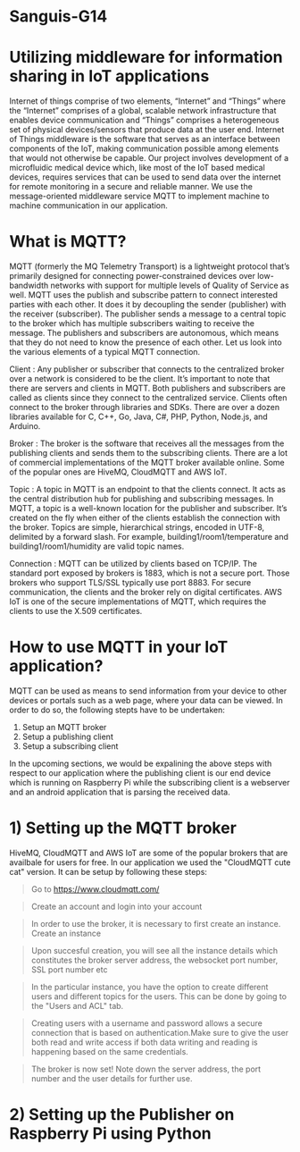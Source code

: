 # Sanguis-G14

# Utilizing middleware for information sharing in IoT applications

Internet of things comprise of two elements, “Internet” and “Things” where the “Internet” comprises of a global, scalable network infrastructure that enables device communication and “Things” comprises a heterogeneous set of physical devices/sensors that produce data at the user end. Internet of Things middleware is the software that serves as an interface between components of the IoT, making communication possible among elements that would not otherwise be capable. Our project involves development of a microfluidic medical device which, like most of the IoT based medical devices, requires services that can be used to send data over the internet for remote monitoring in a secure and reliable manner. We use the message-oriented middleware service MQTT to implement machine to machine communication in our application.

# What is MQTT?

MQTT (formerly the MQ Telemetry Transport) is a lightweight protocol that’s primarily designed for connecting power-constrained devices over low-bandwidth networks with support for multiple levels of Quality of Service as well. MQTT uses the publish and subscribe pattern to connect interested parties with each other. It does it by decoupling the sender (publisher) with the receiver (subscriber). The publisher sends a message to a central topic to the broker which has multiple subscribers waiting to receive the message. The publishers and subscribers are autonomous, which means that they do not need to know the presence of each other. Let us look into the various elements of a typical MQTT connection.

Client : Any publisher or subscriber that connects to the centralized broker over a network is considered to be the client. It’s important to note that there are servers and clients in MQTT. Both publishers and subscribers are called as clients since they connect to the centralized service. Clients often connect to the broker through libraries and SDKs. There are over a dozen libraries available for C, C++, Go, Java, C#, PHP, Python, Node.js, and Arduino.

Broker : The broker is the software that receives all the messages from the publishing clients and sends them to the subscribing clients. There are a lot of commercial implementations of the MQTT broker available online. Some of the popular ones are HiveMQ, CloudMQTT and AWS IoT.

Topic : A topic in MQTT is an endpoint to that the clients connect. It acts as the central distribution hub for publishing and subscribing messages. In MQTT, a topic is a well-known location for the publisher and subscriber. It’s created on the fly when either of the clients establish the connection with the broker. Topics are simple, hierarchical strings, encoded in UTF-8, delimited by a forward slash. For example, building1/room1/temperature and building1/room1/humidity are valid topic names.

Connection : MQTT can be utilized by clients based on TCP/IP. The standard port exposed by brokers is 1883, which is not a secure port. Those brokers who support TLS/SSL typically use port 8883. For secure communication, the clients and the broker rely on digital certificates. AWS IoT is one of the secure implementations of MQTT, which requires the clients to use the X.509 certificates.

# How to use MQTT in your IoT application?

MQTT can be used as means to send information from your device to other devices or portals such as a web page, where your data can be viewed. In order to do so, the following stepts have to be undertaken:
1) Setup an MQTT broker 
2) Setup a publishing client
3) Setup a subscribing client

In the upcoming sections, we would be expalining the above steps with respect to our application where the publishing client is our end device which is running on Raspberry Pi while the subscribing client is a webserver and an android application that is parsing the received data.

# 1) Setting up the MQTT broker

HiveMQ, CloudMQTT and AWS IoT are some of the popular brokers that are availbale for users for free. In our application we used the "CloudMQTT cute cat" version. It can be setup by following these steps:

> Go to https://www.cloudmqtt.com/

> Create an account and login into your account

> In order to use the broker, it is necessary to first create an instance. Create an instance

> Upon succesful creation, you will see all the instance details which constitutes the broker server address, the websocket port number, SSL port number etc

> In the particular instance, you have the option to create different users and different topics for the users. This can be done by going to the "Users and ACL" tab.

> Creating users with a username and password allows a secure connection that is based on authentication.Make sure to give the user both read and write access if both data writing and reading is happening based on the same credentials.

> The broker is now set! Note down the server address, the port number and the user details for further use.

# 2) Setting up the Publisher on Raspberry Pi using Python
